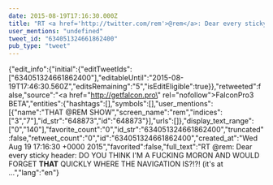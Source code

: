 ```yaml
---
date: 2015-08-19T17:16:30.000Z
title: "RT <a href='http://twitter.com/rem'>@rem</a>: Dear every sticky header: DO YOU THINK I'M A FUCKING MORON AND WOULD FORGET **THAT** QUICKLY WHERE THE NAVIGATION IS?!?! (it's at …″"
user_mentions: "undefined"
tweet_id: "634051324661862400"
pub_type: "tweet"
---
```

{"edit_info":{"initial":{"editTweetIds":["634051324661862400"],"editableUntil":"2015-08-19T17:46:30.560Z","editsRemaining":"5","isEditEligible":true}},"retweeted":false,"source":"<a href=\"http://getfalcon.pro\" rel=\"nofollow\">FalconPro3 BETA</a>","entities":{"hashtags":[],"symbols":[],"user_mentions":[{"name":"THAT @REM SHOW","screen_name":"rem","indices":["3","7"],"id_str":"648873","id":"648873"}],"urls":[]},"display_text_range":["0","140"],"favorite_count":"0","id_str":"634051324661862400","truncated":false,"retweet_count":"0","id":"634051324661862400","created_at":"Wed Aug 19 17:16:30 +0000 2015","favorited":false,"full_text":"RT @rem: Dear every sticky header: DO YOU THINK I'M A FUCKING MORON AND WOULD FORGET **THAT** QUICKLY WHERE THE NAVIGATION IS?!?! (it's at …","lang":"en"}
